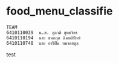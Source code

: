 ﻿# food_menu_classifie
 ```
TEAM
6410110039  น.ส. กุลวดี สุทธจิตร
6410110194  นาย ธนกฤต ฉิมพลีปักษ์
6410110748  นาย อารีฟีน หมาดสตูล
```
test
